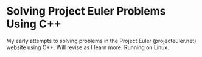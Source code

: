 # Solving Project Euler Problems Using C++
My early attempts to solving problems in the Project Euler (projecteuler.net) website using C++. Will revise as I learn more.
Running on Linux.
